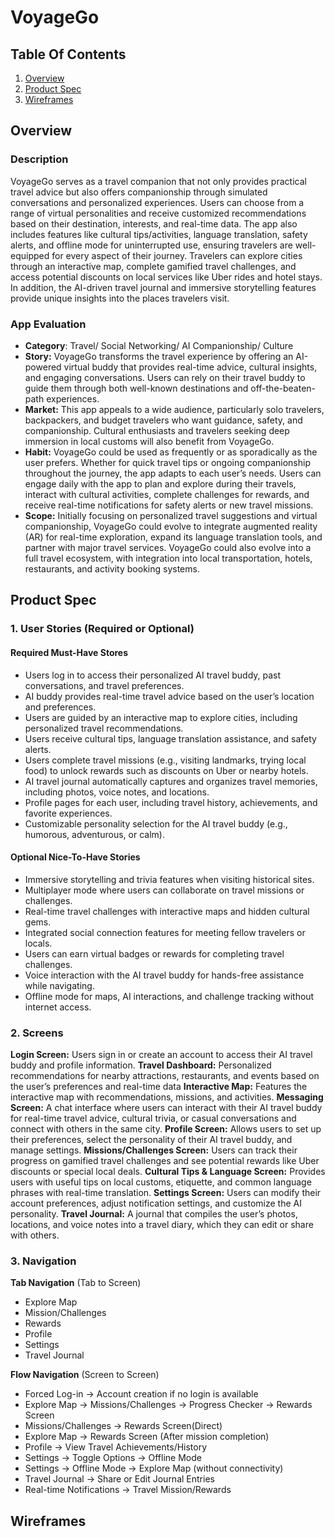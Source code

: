 # VoyageGo

## Table Of Contents

1. [Overview](#overview)
2. [Product Spec](#product-spec)
3. [Wireframes](#wireframes)

## Overview
### Description
VoyageGo serves as a travel companion that not only provides practical travel advice but also offers companionship through simulated conversations and personalized experiences. Users can choose from a range of virtual personalities and receive customized recommendations based on their destination, interests, and real-time data. The app also includes features like cultural tips/activities, language translation, safety alerts, and offline mode for uninterrupted use, ensuring travelers are well-equipped for every aspect of their journey. Travelers can explore cities through an interactive map, complete gamified travel challenges, and access potential discounts on local services like Uber rides and hotel stays. In addition, the AI-driven travel journal and immersive storytelling features provide unique insights into the places travelers visit.

### App Evaluation
 * **Category**: Travel/ Social Networking/ AI Companionship/ Culture
 * **Story:** VoyageGo transforms the travel experience by offering an AI-powered virtual buddy that provides real-time advice, cultural insights, and engaging conversations. Users can rely on their travel buddy to guide them through both well-known destinations and off-the-beaten-path experiences.
 * **Market:** This app appeals to a wide audience, particularly solo travelers, backpackers, and budget travelers who want guidance, safety, and companionship. Cultural enthusiasts and travelers seeking deep immersion in local customs will also benefit from VoyageGo.
 * **Habit:** VoyageGo could be used as frequently or as sporadically as the user prefers. Whether for quick travel tips or ongoing companionship throughout the journey, the app adapts to each user’s needs. Users can engage daily with the app to plan and explore during their travels, interact with cultural activities, complete challenges for rewards, and receive real-time notifications for safety alerts or new travel missions.
 * **Scope:** Initially focusing on personalized travel suggestions and virtual companionship, VoyageGo could evolve to integrate augmented reality (AR) for real-time exploration, expand its language translation tools, and partner with major travel services. VoyageGo could also evolve into a full travel ecosystem, with integration into local transportation, hotels, restaurants, and activity booking systems. 

## Product Spec
### 1. User Stories (Required or Optional)
#### Required Must-Have Stores 
 * Users log in to access their personalized AI travel buddy, past conversations, and travel preferences.
 * AI buddy provides real-time travel advice based on the user’s location and preferences.
 * Users are guided by an interactive map to explore cities, including personalized travel recommendations.
 * Users receive cultural tips, language translation assistance, and safety alerts.
 * Users complete travel missions (e.g., visiting landmarks, trying local food) to unlock rewards such as discounts on Uber or nearby hotels.
 * AI travel journal automatically captures and organizes travel memories, including photos, voice notes, and locations.
 * Profile pages for each user, including travel history, achievements, and favorite experiences.
 * Customizable personality selection for the AI travel buddy (e.g., humorous, adventurous, or calm).
#### Optional Nice-To-Have Stories
 * Immersive storytelling and trivia features when visiting historical sites.
 * Multiplayer mode where users can collaborate on travel missions or challenges.
 * Real-time travel challenges with interactive maps and hidden cultural gems.
 * Integrated social connection features for meeting fellow travelers or locals.
 * Users can earn virtual badges or rewards for completing travel challenges.
 * Voice interaction with the AI travel buddy for hands-free assistance while navigating.
 * Offline mode for maps, AI interactions, and challenge tracking without internet access.

### 2. Screens
**Login Screen:** Users sign in or create an account to access their AI travel buddy and profile information.
**Travel Dashboard:** Personalized recommendations for nearby attractions, restaurants, and events based on the user’s preferences and real-time data
**Interactive Map:**  Features the interactive map with recommendations, missions, and activities.
**Messaging Screen:** A chat interface where users can interact with their AI travel buddy for real-time travel advice, cultural trivia, or casual conversations and connect with others in the same city.
**Profile Screen:** Allows users to set up their preferences, select the personality of their AI travel buddy, and manage settings.
**Missions/Challenges Screen:** Users can track their progress on gamified travel challenges and see potential rewards like Uber discounts or special local deals.
**Cultural Tips & Language Screen:** Provides users with useful tips on local customs, etiquette, and common language phrases with real-time translation.
**Settings Screen:** Users can modify their account preferences, adjust notification settings, and customize the AI personality.
**Travel Journal:** A journal that compiles the user’s photos, locations, and voice notes into a travel diary, which they can edit or share with others.

### 3. Navigation
**Tab Navigation** (Tab to Screen)
  * Explore Map
  * Mission/Challenges
  * Rewards
  * Profile
  * Settings
  * Travel Journal 

**Flow Navigation** (Screen to Screen)
  * Forced Log-in -> Account creation if no login is available
  * Explore Map -> Missions/Challenges -> Progress Checker -> Rewards Screen
  * Missions/Challenges -> Rewards Screen(Direct)
  * Explore Map -> Rewards Screen (After mission completion)
  * Profile -> View Travel Achievements/History
  * Settings -> Toggle Options -> Offline Mode
  * Settings -> Offline Mode -> Explore Map (without connectivity)
  * Travel Journal -> Share or Edit Journal Entries
  * Real-time Notifications -> Travel Mission/Rewards

## Wireframes 

